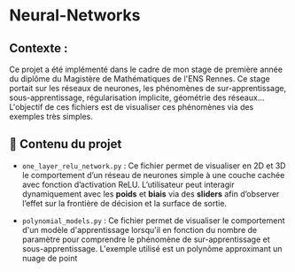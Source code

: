 # Neural-Networks

## Contexte :
  Ce projet a été implémenté dans le cadre de mon stage de première année du diplôme du Magistère de Mathématiques de l'ENS Rennes. Ce stage portait sur les réseaux de neurones, les phénomènes de sur-apprentissage, sous-apprentissage, régularisation implicite, géométrie des réseaux... L'objectif de ces fichiers est de visualiser ces phénomènes via des exemples très simples.
  
## 📁 Contenu du projet

- `one_layer_relu_network.py` : Ce fichier permet de visualiser en 2D et 3D le comportement d’un réseau de neurones simple à une couche cachée avec fonction d’activation ReLU. L’utilisateur peut interagir dynamiquement avec les **poids** et **biais** via des **sliders** afin d’observer l’effet sur la frontière de décision et la surface de sortie.

- `polynomial_models.py` : Ce fichier permet de visualiser le comportement d'un modèle d'apprentissage lorsqu'il en fonction du nombre de paramètre pour comprendre le phénomène de sur-apprentissage et sous-apprentissage. L'exemple utilisé est un polynôme approximant un nuage de point 
